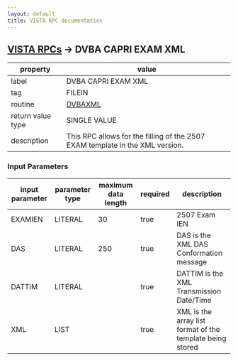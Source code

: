 ```yaml
---
layout: default
title: VISTA RPC documentation
---
```




## [VISTA RPCs](TableOfContent.md) &#8594; DVBA CAPRI EXAM XML 

 property | value 
--- | --- 
 label | DVBA CAPRI EXAM XML
 tag | FILEIN
 routine | [DVBAXML](http://code.osehra.org/dox/Routine_DVBAXML_source.html)
 return value type | SINGLE VALUE
 description | This RPC allows for the filling of the 2507 EXAM template in the XML version.

### Input Parameters

| input parameter | parameter type | maximum data length | required | description | 
| --- | --- | --- | --- | --- | 
| EXAMIEN | LITERAL | 30 | true | 2507 Exam IEN | 
| DAS | LITERAL | 250 | true | DAS is the XML DAS Conformation message | 
| DATTIM | LITERAL |  | true | DATTIM is the XML Transmission Date/Time | 
| XML | LIST |  | true | XML is the array list format of the template being stored | 